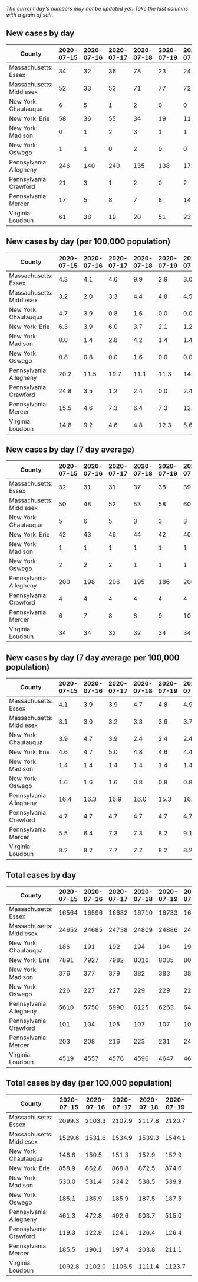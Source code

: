 _The current day's numbers may not be updated yet. Take the last columns with a grain of salt._
## New cases by day

| County | 2020-07-15 | 2020-07-16 | 2020-07-17 | 2020-07-18 | 2020-07-19 | 2020-07-20 | 2020-07-21 |
| --- | --- | --- | --- | --- | --- | --- | --- |
| Massachusetts: Essex | 34 | 32 | 36 | 78 | 23 | 24 |  |
| Massachusetts: Middlesex | 52 | 33 | 53 | 71 | 77 | 72 |  |
| New York: Chautauqua | 6 | 5 | 1 | 2 | 0 | 0 |  |
| New York: Erie | 58 | 36 | 55 | 34 | 19 | 11 |  |
| New York: Madison | 0 | 1 | 2 | 3 | 1 | 1 |  |
| New York: Oswego | 1 | 1 | 0 | 2 | 0 | 0 |  |
| Pennsylvania: Allegheny | 246 | 140 | 240 | 135 | 138 | 172 |  |
| Pennsylvania: Crawford | 21 | 3 | 1 | 2 | 0 | 2 |  |
| Pennsylvania: Mercer | 17 | 5 | 8 | 7 | 8 | 14 |  |
| Virginia: Loudoun | 61 | 38 | 19 | 20 | 51 | 23 |  |

## New cases by day (per 100,000 population)

| County | 2020-07-15 | 2020-07-16 | 2020-07-17 | 2020-07-18 | 2020-07-19 | 2020-07-20 | 2020-07-21 |
| --- | --- | --- | --- | --- | --- | --- | --- |
| Massachusetts: Essex | 4.3 | 4.1 | 4.6 | 9.9 | 2.9 | 3.0 |  |
| Massachusetts: Middlesex | 3.2 | 2.0 | 3.3 | 4.4 | 4.8 | 4.5 |  |
| New York: Chautauqua | 4.7 | 3.9 | 0.8 | 1.6 | 0.0 | 0.0 |  |
| New York: Erie | 6.3 | 3.9 | 6.0 | 3.7 | 2.1 | 1.2 |  |
| New York: Madison | 0.0 | 1.4 | 2.8 | 4.2 | 1.4 | 1.4 |  |
| New York: Oswego | 0.8 | 0.8 | 0.0 | 1.6 | 0.0 | 0.0 |  |
| Pennsylvania: Allegheny | 20.2 | 11.5 | 19.7 | 11.1 | 11.3 | 14.1 |  |
| Pennsylvania: Crawford | 24.8 | 3.5 | 1.2 | 2.4 | 0.0 | 2.4 |  |
| Pennsylvania: Mercer | 15.5 | 4.6 | 7.3 | 6.4 | 7.3 | 12.8 |  |
| Virginia: Loudoun | 14.8 | 9.2 | 4.6 | 4.8 | 12.3 | 5.6 |  |

## New cases by day (7 day average)

| County | 2020-07-15 | 2020-07-16 | 2020-07-17 | 2020-07-18 | 2020-07-19 | 2020-07-20 | 2020-07-21 |
| --- | --- | --- | --- | --- | --- | --- | --- |
| Massachusetts: Essex | 32 | 31 | 31 | 37 | 38 | 39 |  |
| Massachusetts: Middlesex | 50 | 48 | 52 | 53 | 58 | 60 |  |
| New York: Chautauqua | 5 | 6 | 5 | 3 | 3 | 3 |  |
| New York: Erie | 42 | 43 | 46 | 44 | 42 | 40 |  |
| New York: Madison | 1 | 1 | 1 | 1 | 1 | 1 |  |
| New York: Oswego | 2 | 2 | 2 | 1 | 1 | 1 |  |
| Pennsylvania: Allegheny | 200 | 198 | 206 | 195 | 186 | 200 |  |
| Pennsylvania: Crawford | 4 | 4 | 4 | 4 | 4 | 4 |  |
| Pennsylvania: Mercer | 6 | 7 | 8 | 8 | 9 | 10 |  |
| Virginia: Loudoun | 34 | 34 | 32 | 32 | 34 | 34 |  |

## New cases by day (7 day average per 100,000 population)

| County | 2020-07-15 | 2020-07-16 | 2020-07-17 | 2020-07-18 | 2020-07-19 | 2020-07-20 | 2020-07-21 |
| --- | --- | --- | --- | --- | --- | --- | --- |
| Massachusetts: Essex | 4.1 | 3.9 | 3.9 | 4.7 | 4.8 | 4.9 |  |
| Massachusetts: Middlesex | 3.1 | 3.0 | 3.2 | 3.3 | 3.6 | 3.7 |  |
| New York: Chautauqua | 3.9 | 4.7 | 3.9 | 2.4 | 2.4 | 2.4 |  |
| New York: Erie | 4.6 | 4.7 | 5.0 | 4.8 | 4.6 | 4.4 |  |
| New York: Madison | 1.4 | 1.4 | 1.4 | 1.4 | 1.4 | 1.4 |  |
| New York: Oswego | 1.6 | 1.6 | 1.6 | 0.8 | 0.8 | 0.8 |  |
| Pennsylvania: Allegheny | 16.4 | 16.3 | 16.9 | 16.0 | 15.3 | 16.4 |  |
| Pennsylvania: Crawford | 4.7 | 4.7 | 4.7 | 4.7 | 4.7 | 4.7 |  |
| Pennsylvania: Mercer | 5.5 | 6.4 | 7.3 | 7.3 | 8.2 | 9.1 |  |
| Virginia: Loudoun | 8.2 | 8.2 | 7.7 | 7.7 | 8.2 | 8.2 |  |

## Total cases by day

| County | 2020-07-15 | 2020-07-16 | 2020-07-17 | 2020-07-18 | 2020-07-19 | 2020-07-20 | 2020-07-21 |
| --- | --- | --- | --- | --- | --- | --- | --- |
| Massachusetts: Essex | 16564 | 16596 | 16632 | 16710 | 16733 | 16757 |  |
| Massachusetts: Middlesex | 24652 | 24685 | 24738 | 24809 | 24886 | 24958 |  |
| New York: Chautauqua | 186 | 191 | 192 | 194 | 194 | 194 |  |
| New York: Erie | 7891 | 7927 | 7982 | 8016 | 8035 | 8046 |  |
| New York: Madison | 376 | 377 | 379 | 382 | 383 | 384 |  |
| New York: Oswego | 226 | 227 | 227 | 229 | 229 | 229 |  |
| Pennsylvania: Allegheny | 5610 | 5750 | 5990 | 6125 | 6263 | 6435 |  |
| Pennsylvania: Crawford | 101 | 104 | 105 | 107 | 107 | 109 |  |
| Pennsylvania: Mercer | 203 | 208 | 216 | 223 | 231 | 245 |  |
| Virginia: Loudoun | 4519 | 4557 | 4576 | 4596 | 4647 | 4670 |  |

## Total cases by day (per 100,000 population)

| County | 2020-07-15 | 2020-07-16 | 2020-07-17 | 2020-07-18 | 2020-07-19 | 2020-07-20 | 2020-07-21 |
| --- | --- | --- | --- | --- | --- | --- | --- |
| Massachusetts: Essex | 2099.3 | 2103.3 | 2107.9 | 2117.8 | 2120.7 | 2123.7 |  |
| Massachusetts: Middlesex | 1529.6 | 1531.6 | 1534.9 | 1539.3 | 1544.1 | 1548.6 |  |
| New York: Chautauqua | 146.6 | 150.5 | 151.3 | 152.9 | 152.9 | 152.9 |  |
| New York: Erie | 858.9 | 862.8 | 868.8 | 872.5 | 874.6 | 875.8 |  |
| New York: Madison | 530.0 | 531.4 | 534.2 | 538.5 | 539.9 | 541.3 |  |
| New York: Oswego | 185.1 | 185.9 | 185.9 | 187.5 | 187.5 | 187.5 |  |
| Pennsylvania: Allegheny | 461.3 | 472.8 | 492.6 | 503.7 | 515.0 | 529.2 |  |
| Pennsylvania: Crawford | 119.3 | 122.9 | 124.1 | 126.4 | 126.4 | 128.8 |  |
| Pennsylvania: Mercer | 185.5 | 190.1 | 197.4 | 203.8 | 211.1 | 223.9 |  |
| Virginia: Loudoun | 1092.8 | 1102.0 | 1106.5 | 1111.4 | 1123.7 | 1129.3 |  |
